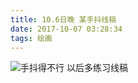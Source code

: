 ```yaml
---
title: 10.6日晚 某手抖线稿
date: 2017-10-07 03:28:34
tags: 绘画
---
```

![手抖得不行 以后多练习线稿](https://img1.zain.red/10.7/1.jpg)
